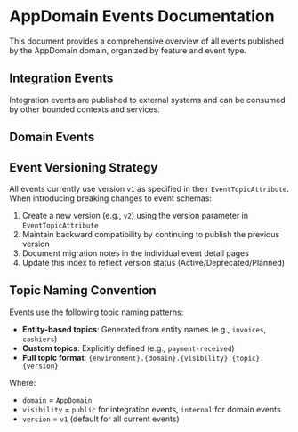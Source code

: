 # AppDomain Events Documentation

This document provides a comprehensive overview of all events published by the AppDomain domain, organized by feature and event type.

## Integration Events

Integration events are published to external systems and can be consumed by other bounded contexts and services.

<!--@include: ./integration_events.md-->

## Domain Events

<!--@include: ./domain_events.md-->

## Event Versioning Strategy

All events currently use version `v1` as specified in their `EventTopicAttribute`. When introducing breaking changes to event schemas:

1. Create a new version (e.g., `v2`) using the version parameter in `EventTopicAttribute`
2. Maintain backward compatibility by continuing to publish the previous version
3. Document migration notes in the individual event detail pages
4. Update this index to reflect version status (Active/Deprecated/Planned)

## Topic Naming Convention

Events use the following topic naming patterns:

-   **Entity-based topics**: Generated from entity names (e.g., `invoices`, `cashiers`)
-   **Custom topics**: Explicitly defined (e.g., `payment-received`)
-   **Full topic format**: `{environment}.{domain}.{visibility}.{topic}.{version}`

Where:

-   `domain` = `AppDomain`
-   `visibility` = `public` for integration events, `internal` for domain events
-   `version` = `v1` (default for all current events)
